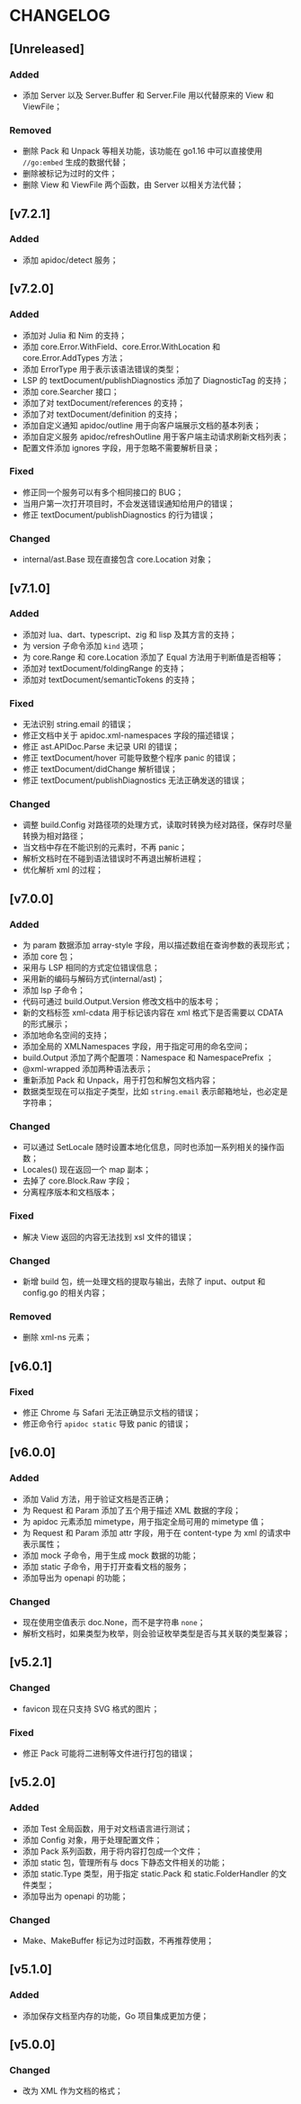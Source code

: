 # CHANGELOG

## [Unreleased]

### Added

- 添加 Server 以及 Server.Buffer 和 Server.File 用以代替原来的 View 和 ViewFile；

### Removed

- 删除 Pack 和 Unpack 等相关功能，该功能在 go1.16 中可以直接使用 `//go:embed` 生成的数据代替；
- 删除被标记为过时的文件；
- 删除 View 和 ViewFile 两个函数，由 Server 以相关方法代替；

## [v7.2.1]

### Added

- 添加 apidoc/detect 服务；

## [v7.2.0]

### Added

- 添加对 Julia 和 Nim 的支持；
- 添加 core.Error.WithField、core.Error.WithLocation 和 core.Error.AddTypes 方法；
- 添加 ErrorType 用于表示该语法错误的类型；
- LSP 的 textDocument/publishDiagnostics 添加了 DiagnosticTag 的支持；
- 添加 core.Searcher 接口；
- 添加了对 textDocument/references 的支持；
- 添加了对 textDocument/definition 的支持；
- 添加自定义通知 apidoc/outline 用于向客户端展示文档的基本列表；
- 添加自定义服务 apidoc/refreshOutline 用于客户端主动请求刷新文档列表；
- 配置文件添加 ignores 字段，用于忽略不需要解析目录；

### Fixed

- 修正同一个服务可以有多个相同接口的 BUG；
- 当用户第一次打开项目时，不会发送错误通知给用户的错误；
- 修正 textDocument/publishDiagnostics 的行为错误；

### Changed

- internal/ast.Base 现在直接包含 core.Location 对象；

## [v7.1.0]

### Added

- 添加对 lua、dart、typescript、zig 和 lisp 及其方言的支持；
- 为 version 子命令添加 `kind` 选项；
- 为 core.Range 和 core.Location 添加了 Equal 方法用于判断值是否相等；
- 添加对 textDocument/foldingRange 的支持；
- 添加对 textDocument/semanticTokens 的支持；

### Fixed

- 无法识别 string.email 的错误；
- 修正文档中关于 apidoc.xml-namespaces 字段的描述错误；
- 修正 ast.APIDoc.Parse 未记录 URI 的错误；
- 修正 textDocument/hover 可能导致整个程序 panic 的错误；
- 修正 textDocument/didChange 解析错误；
- 修正 textDocument/publishDiagnostics 无法正确发送的错误；

### Changed

- 调整 build.Config 对路径项的处理方式，读取时转换为经对路径，保存时尽量转换为相对路径；
- 当文档中存在不能识别的元素时，不再 panic；
- 解析文档时在不碰到语法错误时不再退出解析进程；
- 优化解析 xml 的过程；

## [v7.0.0]

### Added

- 为 param 数据添加 array-style 字段，用以描述数组在查询参数的表现形式；
- 添加 core 包；
- 采用与 LSP 相同的方式定位错误信息；
- 采用新的编码与解码方式(internal/ast)；
- 添加 lsp 子命令；
- 代码可通过 build.Output.Version 修改文档中的版本号；
- 新的文档标签 xml-cdata 用于标记该内容在 xml 格式下是否需要以 CDATA 的形式展示；
- 添加地命名空间的支持；
- 添加全局的 XMLNamespaces 字段，用于指定可用的命名空间；
- build.Output 添加了两个配置项：Namespace 和 NamespacePrefix ；
- @xml-wrapped 添加两种语法表示；
- 重新添加 Pack 和 Unpack，用于打包和解包文档内容；
- 数据类型现在可以指定子类型，比如 `string.email` 表示邮箱地址，也必定是字符串；

### Changed

- 可以通过 SetLocale 随时设置本地化信息，同时也添加一系列相关的操作函数；
- Locales() 现在返回一个 map 副本；
- 去掉了 core.Block.Raw 字段；
- 分离程序版本和文档版本；

### Fixed

- 解决 View 返回的内容无法找到 xsl 文件的错误；

### Changed

- 新增 build 包，统一处理文档的提取与输出，去除了 input、output 和 config.go 的相关内容；

### Removed

- 删除 xml-ns 元素；

## [v6.0.1]

### Fixed

- 修正 Chrome 与 Safari 无法正确显示文档的错误；
- 修正命令行 `apidoc static` 导致 panic 的错误；

## [v6.0.0]

### Added

- 添加 Valid 方法，用于验证文档是否正确；
- 为 Request 和 Param 添加了五个用于描述 XML 数据的字段；
- 为 apidoc 元素添加 mimetype，用于指定全局可用的 mimetype 值；
- 为 Request 和 Param 添加 attr 字段，用于在 content-type 为 xml 的请求中表示属性；
- 添加 mock 子命令，用于生成 mock 数据的功能；
- 添加 static 子命令，用于打开查看文档的服务；
- 添加导出为 openapi 的功能；

### Changed

- 现在使用空值表示 doc.None，而不是字符串 `none`；
- 解析文档时，如果类型为枚举，则会验证枚举类型是否与其关联的类型兼容；

## [v5.2.1]

### Changed

- favicon 现在只支持 SVG 格式的图片；

### Fixed

- 修正 Pack 可能将二进制等文件进行打包的错误；

## [v5.2.0]

### Added

- 添加 Test 全局函数，用于对文档语言进行测试；
- 添加 Config 对象，用于处理配置文件；
- 添加 Pack 系列函数，用于将内容打包成一个文件；
- 添加 static 包，管理所有与 docs 下静态文件相关的功能；
- 添加 static.Type 类型，用于指定 static.Pack 和 static.FolderHandler 的文件类型；
- 添加导出为 openapi 的功能；

### Changed

- Make、MakeBuffer 标记为过时函数，不再推荐使用；

## [v5.1.0]

### Added

- 添加保存文档至内存的功能，Go 项目集成更加方便；

## [v5.0.0]

### Changed

- 改为 XML 作为文档的格式；
